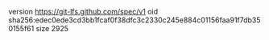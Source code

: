 version https://git-lfs.github.com/spec/v1
oid sha256:edec0ede3cd3bb1fcaf0f38dfc3c2330c245e884c01156faa91f7db350155f61
size 2925
